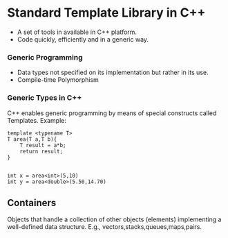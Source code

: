 # Standard Template Library in C++

- A set of tools in available in C++ platform.
- Code quickly, efficiently and in a generic way.

### Generic Programming

- Data types not specified on its implementation but rather in its use.
- Compile-time Polymorphism

### Generic Types in C++

C++ enables generic programming by means of special constructs called Templates.
Example:

```
template <typename T>
T area(T a,T b){
    T result = a*b;
    return result;
}


int x = area<int>(5,10)
int y = area<double>(5.50,14.70)
```

## Containers

Objects that handle a collection of other objects (elements) implementing a well-defined data structure.
E.g., vectors,stacks,queues,maps,pairs.

